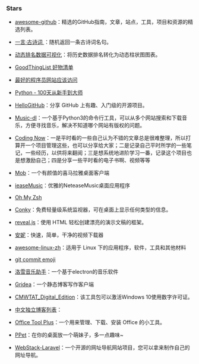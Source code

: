 ### Stars

- [awesome-github](https://github.com/AntBranch/awesome-github)：精选的GitHub指南，文章，站点，工具，项目和资源的精选列表。

- [一言·古诗词 ](https://github.com/xenv/gushici)：随机返回一条古诗词名句。

- [动态排名数据可视化](https://github.com/Jannchie/Historical-ranking-data-visualization-based-on-d3.js)：将历史数据排名转化为动态柱状图图表。

- [GoodThingList 好物清单](https://github.com/cnfeat/GoodThingList)

- [最好的程序员网站应该访问](https://github.com/sdmg15/Best-websites-a-programmer-should-visit)

- [Python - 100天从新手到大师](https://github.com/jackfrued/Python-100-Days)

- [HelloGitHub](https://github.com/521xueweihan/HelloGitHub)：分享 GitHub 上有趣、入门级的开源项目。

- [Music-dl](https://github.com/zhongrongzhao/music-dl)：一个基于Python3的命令行工具，可以从多个网站搜索和下载音乐，方便寻找音乐，解决不知道哪个网站有版权的问题。

- [Coding Now](https://github.com/josonle/Coding-Now)：一是平时看的一些自己认为不错的文章总是很难整理，所以打算开一个项目管理这些，也可以分享给大家；二是记录自己平时所学的一些笔记，一些经历，以供将来翻阅；三是想系统地进阶学习一番，记录这个项目也是想激励自己；四是分享一些平时看的电子书啊、视频等等

- [Mob](https://github.com/zenghongtu/Mob)：一个有颜值的喜马拉雅桌面客户端

- [ieaseMusic](https://github.com/trazyn/ieaseMusic)：优雅的NeteaseMusic桌面应用程序

- [Oh My Zsh](https://github.com/ohmyzsh/ohmyzsh)

- [Conky](https://github.com/brndnmtthws/conky)：免费轻量级系统监视器，可在桌面上显示任何类型的信息。

- [reveal.js](https://github.com/hakimel/reveal.js)：使用 HTML 轻松创建漂亮的演示文稿的框架。

- [安妮](https://github.com/iawia002/annie)：快速，简单，干净的视频下载器

- [awesome-linux-zh](https://github.com/cdoco/awesome-linux-zh)：适用于 Linux 下的应用程序，软件，工具和其他材料

- [git commit emoji](https://github.com/liuchengxu/git-commit-emoji-cn)

- [洛雪音乐助手](https://github.com/lyswhut/lx-music-desktop)：一个基于electron的音乐软件

- [Gridea](https://github.com/getgridea/gridea)：一个静态博客写作客户端

- [CMWTAT_Digital_Edition](https://github.com/TGSAN/CMWTAT_Digital_Edition)：该工具包可以激活Windows 10使用数字许可证。

- [中文独立博客列表](https://github.com/timqian/chinese-independent-blogs)：

- [Office Tool Plus](https://github.com/YerongAI/Office-Tool)：一个用来管理、下载、安装 Office 的小工具。

- [PPet](https://github.com/zenghongtu/PPet)：在你的桌面放一个萌妹子，多一点趣味~

- [WebStack-Laravel](https://github.com/hui-ho/WebStack-Laravel)：一个开源的网址导航网站项目，您可以拿来制作自己的网址导航。
